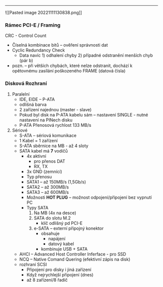 ---
![[Pasted image 20221111130838.png]]
### Rámec PCI-E / Framing
CRC - Control Count
- Číselná kombinace bitů – ověření správnosti dat 
- Cyclic Redundancy Check
	- Data navíc
				1) odhalení chyby
				2) případné odstranění menších chyb (pár b)
- pozn. – při větších chybách, které nelze odstranit, dochází k opětovnému zasílání poškozeného FRAME (datová čísla)
### Disková Rozhraní 
1) Paralelní 
	- IDE, EIDE – P-ATA
	- odlišná barva
	- 2 zařízení najednou (master - slave)
	- Pokud byl disk na P-ATA kabelu sám – nastavení SINGLE - nutné nastavení na PINech disku
	- P-ATA Přenosová rychlost 133 MB/s
2) Sériové
	- S-ATA – sériová komunikace
	- 1 Kabel = 1 zařízení
	- S-ATA sběrnice na MB - až 4 sloty 
	- SATA kabel má **7** vodičů 
		- 4x aktivní
			- pro přenos DAT
			- RX, TX
		- 3x GND (zemnící)
		- Typ přenosu 
		- SATA1 – až 150MB/s (1,5Gb/s)
		- SATA2 – až 300MB/s
		- SATA3 – až 600MB/s
		- Možnosti **HOT PLUG** – možnost odpojení/připojení bez vypnutí PC
		- Typy SATA
			1) Na MB (4x na desce)
			2) SATA do slotu M.2
				- klíč odlišný pd PCI-E
			3) e-SATA – externí připojný konektor
				- obsahuje 
					- napájení
					- datový kabel
				- kombinuje USB + SATA
	- AHCI – Advanced Host Controller Inferface - pro SSD
	- NCQ – Native Comand Quering (efektivní zápis na disk)
	- rozhraní SCSI
		- Připojení pro disky i jiná zařízení
		- Když nejrychlejší připojení (dnes)
		- až 8 zařízení/8 řadič